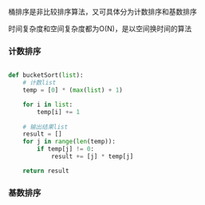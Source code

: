 桶排序是非比较排序算法，又可具体分为计数排序和基数排序

时间复杂度和空间复杂度都为O(N)，是以空间换时间的算法

### 计数排序


```python

def bucketSort(list):
    # 计数list
    temp = [0] * (max(list) + 1)

    for i in list:
        temp[i] += 1
        
    # 输出结果list
    result = []
    for j in range(len(temp)):
        if temp[j] != 0:
            result += [j] * temp[j]

    return result

```

### 基数排序

```python

```
